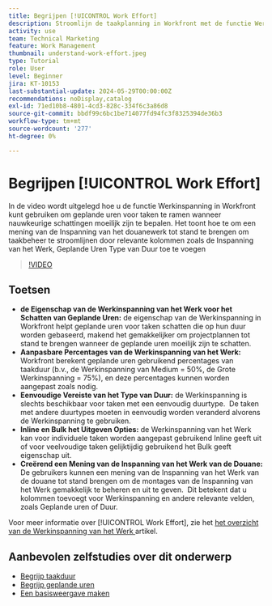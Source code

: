 ```yaml
---
title: Begrijpen [!UICONTROL Work Effort]
description: Stroomlijn de taakplanning in Workfront met de functie Werkinspanning, die klantgerichte geplande uurramingen, inline en bulkbewerking, en douanemeningen voor efficiënt projectbeheer toestaat.
activity: use
team: Technical Marketing
feature: Work Management
thumbnail: understand-work-effort.jpeg
type: Tutorial
role: User
level: Beginner
jira: KT-10153
last-substantial-update: 2024-05-29T00:00:00Z
recommendations: noDisplay,catalog
exl-id: 71ed10b8-4801-4cd3-828c-334f6c3a86d8
source-git-commit: bbdf99c6bc1be714077fd94fc3f8325394de36b3
workflow-type: tm+mt
source-wordcount: '277'
ht-degree: 0%

---
```


# Begrijpen [!UICONTROL Work Effort]

In de video wordt uitgelegd hoe u de functie Werkinspanning in Workfront kunt gebruiken om geplande uren voor taken te ramen wanneer nauwkeurige schattingen moeilijk zijn te bepalen.
Het toont hoe te om een mening van de Inspanning van het douanewerk tot stand te brengen om taakbeheer te stroomlijnen door relevante kolommen zoals de Inspanning van het Werk, Geplande Uren Type van Duur toe te voegen

>[!VIDEO](https://video.tv.adobe.com/v/3429446/?quality=12&learn=on&enablevpops=1)

## Toetsen

* **de Eigenschap van de Werkinspanning van het Werk voor het Schatten van Geplande Uren:** de eigenschap van de Werkinspanning in Workfront helpt geplande uren voor taken schatten die op hun duur worden gebaseerd, makend het gemakkelijker om projectplannen tot stand te brengen wanneer de geplande uren moeilijk zijn te schatten. &#x200B;
* **Aanpasbare Percentages van de Werkinspanning van het Werk:** Workfront berekent geplande uren gebruikend percentages van taakduur (b.v., de Werkinspanning van Medium = 50%, de Grote Werkinspanning = 75%), en deze percentages kunnen worden aangepast zoals nodig. &#x200B;
* **Eenvoudige Vereiste van het Type van Duur:** de Werkinspanning is slechts beschikbaar voor taken met een eenvoudig duurtype. &#x200B; De taken met andere duurtypes moeten in eenvoudig worden veranderd alvorens de Werkinspanning te gebruiken. &#x200B;
* **Inline en Bulk het Uitgeven Opties:** de Werkinspanning van het Werk kan voor individuele taken worden aangepast gebruikend Inline geeft uit of voor veelvoudige taken gelijktijdig gebruikend het Bulk geeft eigenschap uit. &#x200B;
* **Creërend een Mening van de Inspanning van het Werk van de Douane:** De gebruikers kunnen een mening van de Inspanning van het Werk van de douane tot stand brengen om de montages van de Inspanning van het Werk gemakkelijk te beheren en uit te geven. &#x200B; Dit betekent dat u kolommen toevoegt voor Werkinspanning en andere relevante velden, zoals Geplande uren of Duur. &#x200B;


Voor meer informatie over [!UICONTROL Work Effort], zie het [ het overzicht van de Werkinspanning van het Werk ](https://experienceleague.adobe.com/docs/workfront/using/manage-work/tasks/task-information/work-effort.html?lang=en) artikel.


## Aanbevolen zelfstudies over dit onderwerp

* [Begrijp taakduur](/help/manage-work/tasks/understand-task-durations.md)
* [Begrijp geplande uren](/help/manage-work/tasks/understand-planned-hours.md)
* [Een basisweergave maken](/help/reporting/basic-reporting/create-a-basic-view.md)

